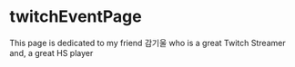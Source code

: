 
# twitchEventPage
This page is dedicated to my friend 감기울 who is a great Twitch Streamer and, a great HS player
